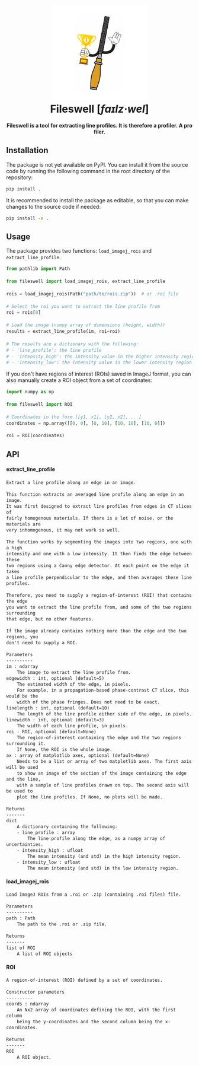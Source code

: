 <h1 align="center">
  <a href="https://github.com/jnahlers/fileswell">
    <img src="https://github.com/jnahlers/fileswell/blob/main/resources/icon_256x256.png" alt="Fileswell"/>
  </a>
  <br/>
  Fileswell [<em>faɪlz·wel</em>]
</h1>

<p align="center"><strong>Fileswell is a tool for extracting line profiles. It is therefore a profiler. A pro filer. 
</strong></p>


## Installation

The package is not yet available on PyPI. You can install it from the source code by 
running the following command in the root directory of the repository:

```bash
pip install .
```

It is recommended to install the package as editable, so that you can make changes to
the source code if needed:

```bash
pip install -e .
```

## Usage

The package provides two functions: `load_imagej_rois` and `extract_line_profile`.

```python
from pathlib import Path

from fileswell import load_imagej_rois, extract_line_profile

rois = load_imagej_rois(Path("path/to/rois.zip"))  # or .roi file

# Select the roi you want to extract the line profile from
roi = rois[0]

# Load the image (numpy array of dimensions (height, width))
results = extract_line_profile(im, roi=roi)

# The results are a dictionary with the following:
# - 'line_profile': the line profile
# - 'intensity_high': the intensity value in the higher intensity region
# - 'intensity_low': the intensity value in the lower intensity region
``` 

If you don't have regions of interest (ROIs) saved in ImageJ format, you can also 
manually create a ROI object from a set of coordinates:

```python
import numpy as np

from fileswell import ROI

# Coordinates in the form [[y1, x1], [y2, x2], ...]
coordinates = np.array([[0, 0], [0, 10], [10, 10], [10, 0]])

roi = ROI(coordinates)
```

## API

#### extract\_line\_profile


```
Extract a line profile along an edge in an image.

This function extracts an averaged line profile along an edge in an image.
It was first designed to extract line profiles from edges in CT slices of
fairly homogenous materials. If there is a lot of noise, or the materials are
very inhomogenous, it may not work so well.

The function works by segmenting the images into two regions, one with a high
intensity and one with a low intensity. It then finds the edge between these
two regions using a Canny edge detector. At each point on the edge it takes
a line profile perpendicular to the edge, and then averages these line profiles.

Therefore, you need to supply a region-of-interest (ROI) that contains the edge
you want to extract the line profile from, and some of the two regions surrounding
that edge, but no other features.

If the image already contains nothing more than the edge and the two regions, you
don't need to supply a ROI.

Parameters
----------
im : ndarray
    The image to extract the line profile from.
edgewidth : int, optional (default=5)
    The estimated width of the edge, in pixels.
    For example, in a propagation-based phase-contrast CT slice, this would be the
    width of the phase fringes. Does not need to be exact.
linelength : int, optional (default=10)
    The length of the line profile either side of the edge, in pixels.
linewidth : int, optional (default=3)
    The width of each line profile, in pixels.
roi : ROI, optional (default=None)
    The region-of-interest containing the edge and the two regions surrounding it.
    If None, the ROI is the whole image.
ax : array of matplotlib axes, optional (default=None)
    Needs to be a list or array of two matplotlib axes. The first axis will be used
    to show an image of the section of the image containing the edge and the line,
    with a sample of line profiles drawn on top. The second axis will be used to
    plot the line profiles. If None, no plots will be made.

Returns
-------
dict
    A dictionary containing the following:
    - line_profile : array
        The line profile along the edge, as a numpy array of uncertainties.
    - intensity_high : ufloat
        The mean intensity (and std) in the high intensity region.
    - intensity_low : ufloat
        The mean intensity (and std) in the low intensity region.
```

#### load\_imagej\_rois

```
Load ImageJ ROIs from a .roi or .zip (containing .roi files) file.

Parameters
----------
path : Path
    The path to the .roi or .zip file.

Returns
-------
list of ROI
    A list of ROI objects
```

#### ROI

```
A region-of-interest (ROI) defined by a set of coordinates.

Constructor parameters
----------
coords : ndarray
    An Nx2 array of coordinates defining the ROI, with the first column
    being the y-coordinates and the second column being the x-coordinates.

Returns
-------
ROI
    A ROI object.
```
